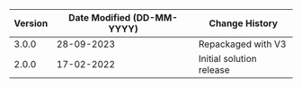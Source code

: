 | **Version** | **Date Modified (DD-MM-YYYY)** | **Change History**                          |
|-------------|--------------------------------|---------------------------------------------|
| 3.0.0       | 28-09-2023                     | Repackaged with V3 |
| 2.0.0       | 17-02-2022                     | Initial solution release |